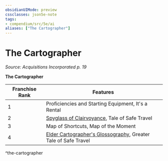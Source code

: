 ```yaml
---
obsidianUIMode: preview
cssclasses: json5e-note
tags:
- compendium/src/5e/ai
aliases: ["The Cartographer"]
---
```

# The Cartographer
*Source: Acquisitions Incorporated p. 19* 

**The Cartographer**

| Franchise Rank | Features |
|----------------|----------|
| 1 | Proficiencies and Starting Equipment, It's a Rental |
| 2 | [Spyglass of Clairvoyance](/Systems/5e/items/spyglass-of-clairvoyance-ai.md), Tale of Safe Travel |
| 3 | Map of Shortcuts, Map of the Moment |
| 4 | [Elder Cartographer's Glossography](/Systems/5e/items/elder-cartographers-glossography-ai.md), Greater Tale of Safe Travel |
^the-cartographer